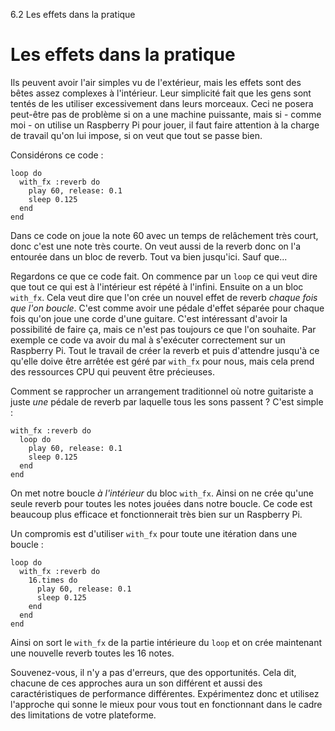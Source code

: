 6.2 Les effets dans la pratique

# Les effets dans la pratique

Ils peuvent avoir l'air simples vu de l'extérieur, mais les effets
sont des bêtes assez complexes à l'intérieur. Leur simplicité fait que
les gens sont tentés de les utiliser excessivement dans leurs
morceaux. Ceci ne posera peut-être pas de problème si on a une machine
puissante, mais si - comme moi - on utilise un Raspberry Pi pour
jouer, il faut faire attention à la charge de travail qu'on lui
impose, si on veut que tout se passe bien.

Considérons ce code :

```
loop do
  with_fx :reverb do
    play 60, release: 0.1
    sleep 0.125
  end
end
```

Dans ce code on joue la note 60 avec un temps de relâchement très
court, donc c'est une note très courte. On veut aussi de la reverb
donc on l'a entourée dans un bloc de reverb. Tout va bien jusqu'ici.
Sauf que...

Regardons ce que ce code fait. On commence par un `loop` ce qui veut
dire que tout ce qui est à l'intérieur est répété à l'infini.
Ensuite on a un bloc `with_fx`. Cela veut dire que l'on crée un nouvel
effet de reverb *chaque fois que l'on boucle*. C'est comme avoir une
pédale d'effet séparée pour chaque fois qu'on joue une corde d'une
guitare. C'est intéressant d'avoir la possibilité de faire ça, mais ce
n'est pas toujours ce que l'on souhaite. Par exemple ce code va avoir
du mal à s'exécuter correctement sur un Raspberry Pi. Tout le travail
de créer la reverb et puis d'attendre jusqu'à ce qu'elle doive être
arrêtée est géré par `with_fx` pour nous, mais cela prend des
ressources CPU qui peuvent être précieuses.

Comment se rapprocher un arrangement traditionnel où notre guitariste
a juste *une* pédale de reverb par laquelle tous les sons passent ?
C'est simple :

```
with_fx :reverb do
  loop do
    play 60, release: 0.1
    sleep 0.125
  end
end
```

On met notre boucle *à l'intérieur* du bloc `with_fx`. Ainsi on ne
crée qu'une seule reverb pour toutes les notes jouées dans notre
boucle. Ce code est beaucoup plus efficace et fonctionnerait très bien
sur un Raspberry Pi.

Un compromis est d'utiliser `with_fx` pour toute une itération dans
une boucle :

```
loop do
  with_fx :reverb do
    16.times do
      play 60, release: 0.1
      sleep 0.125
    end
  end
end
```

Ainsi on sort le `with_fx` de la partie intérieure du `loop` et on
crée maintenant une nouvelle reverb toutes les 16 notes.

Souvenez-vous, il n'y a pas d'erreurs, que des opportunités. Cela dit,
chacune de ces approches aura un son différent et aussi des
caractéristiques de performance différentes. Expérimentez donc et
utilisez l'approche qui sonne le mieux pour vous tout en fonctionnant
dans le cadre des limitations de votre plateforme.
